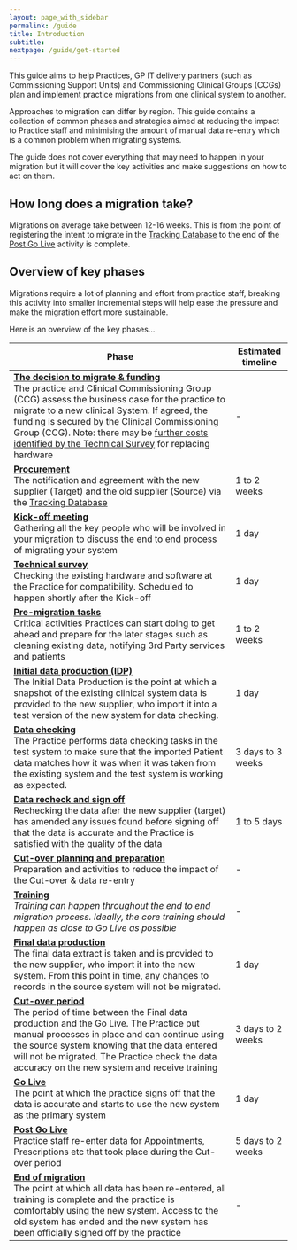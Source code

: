 ```yaml
---
layout: page_with_sidebar
permalink: /guide
title: Introduction
subtitle:
nextpage: /guide/get-started
---
```



This guide aims to help Practices, GP IT delivery partners (such as Commissioning Support Units) and Commissioning Clinical Groups (CCGs) plan and implement practice migrations from one clinical system to another. 

Approaches to migration can differ by region. This guide contains a collection of common phases and strategies aimed at reducing the impact to Practice staff and minimising the amount of manual data re-entry which is a common problem when migrating systems.

The guide does not cover everything that may need to happen in your migration but it will cover the key activities and make suggestions on how to act on them. 


## How long does a migration take?

Migrations on average take between 12-16 weeks. This is from the point of registering the intent to migrate in the [Tracking Database](/prm-practice-migration/guide#register-the-migration-on-the-tracking-database) to the end of the [Post Go Live](/prm-practice-migration/guide/post-go-live) activity is complete.


## Overview of key phases

Migrations require a lot of planning and effort from practice staff, breaking this activity into smaller incremental steps will help ease the pressure and make the migration effort more sustainable.

Here is an overview of the key phases...


| Phase                                                    | Estimated timeline |
|----------------------------------------------------------|--------------------|
| __[The decision to migrate & funding](/prm-practice-migration/guide/get-started#decision-to-migrate-and-funding)__ <br>The practice and Clinical Commissioning Group (CCG) assess the business case for the practice to migrate to a new clinical System. If agreed, the funding is secured by the Clinical Commissioning Group (CCG). Note: there may be [further costs identified by the Technical Survey](/prm-practice-migration/guide/technical-survey) for replacing hardware| - |
| __[Procurement](/prm-practice-migration/guide/get-started#register-the-migration-on-the-tracking-database)__ <br>The notification and agreement with the new supplier (Target) and the old supplier (Source) via the [Tracking Database](#register-the-migration-on-the-tracking-database) | 1 to 2 weeks |
| __[Kick-off meeting](/prm-practice-migration/guide/kick-off)__ <br>Gathering all the key people who will be involved in your migration to discuss the end to end process of migrating your system    | 1 day |
| __[Technical survey](/prm-practice-migration/guide/technical-survey)__ <br>Checking the existing hardware and software at the Practice for compatibility. Scheduled to happen shortly after the Kick-off | 1 day |
| __[Pre-migration tasks](/prm-practice-migration/guide/pre-migration-tasks)__ <br>Critical activities Practices can start doing to get ahead and prepare for the later stages such as cleaning existing data, notifying 3rd Party services and patients | 1 to 2 weeks |
| __[Initial data production (IDP)](/prm-practice-migration/guide/initial-data-production)__ <br>The Initial Data Production is the point at which a snapshot of the existing clinical system data is provided to the new supplier, who import it into a test version of the new system for data checking. | 1 day |
| __[Data checking](/prm-practice-migration/guide/initial-data-production#data-checking)__ <br>The Practice performs data checking tasks in the test system to make sure that the imported Patient data matches how it was when it was taken from the existing system and the test system is working as expected. | 3 days to 3 weeks |
| __[Data recheck and sign off](/prm-practice-migration/guide/initial-data-production#data-checking)__ <br>Rechecking the data after the new supplier (target) has amended any issues found before signing off that the data is accurate and the Practice is satisfied with the quality of the data | 1 to 5 days |
| __[Cut-over planning and preparation](/prm-practice-migration/guide/planning-for-cut-over)__ <br>Preparation and activities to reduce the impact of the Cut-over & data re-entry | - |
| __[Training](/prm-practice-migration/guide/training)__ <br>_Training can happen throughout the end to end migration process. Ideally, the core training should happen as close to Go Live as possible_ | - |
| __[Final data production](/prm-practice-migration/guide/cutover-and-go-live#final-data-production)__ <br> The final data extract is taken and is provided to the new supplier, who import it into the new system. From this point in time, any changes to records in the source system will not be migrated.  | 1 day |
| __[Cut-over period](/prm-practice-migration/guide/cutover-and-go-live)__ <br> The period of time between the Final data production and the Go Live. The Practice put manual processes in place and can continue using the source system knowing that the data entered will not be migrated. The Practice check the data accuracy on the new system and receive training | 3 days to 2 weeks |
| __[Go Live](/prm-practice-migration/guide/cutover-and-go-live#sign-off-go-live-data)__ <br> The point at which the practice signs off that the data is accurate and starts to use the new system as the primary system | 1 day |
| __[Post Go Live](/prm-practice-migration/guide/post-go-live)__ <br> Practice staff re-enter data for Appointments, Prescriptions etc that took place during the Cut-over period | 5 days to 2 weeks |
| __[End of migration](/prm-practice-migration/guide/end-of-migration)__ <br> The point at which all data has been re-entered, all training is complete and the practice is comfortably using the new system. Access to the old system has ended and the new system has been officially signed off by the practice| - |


